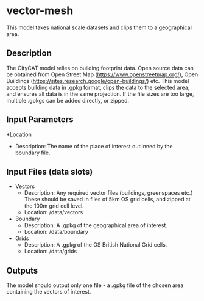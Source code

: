 # vector-mesh
This model takes national scale datasets and clips them to a geographical area.

## Description
The CityCAT model relies on building footprint data. Open source data can be obtained from Open Street Map (https://www.openstreetmap.org/),
    Open Buildings (https://sites.research.google/open-buildings/) etc. This model accepts building data in .gpkg format, clips the data to the
    selected area, and ensures all data is in the same projection. If the file sizes are too large, multiple .gpkgs can be added directly, or zipped.

## Input Parameters
*Location
  * Description: The name of the place of interest outlinned by the boundary file.


## Input Files (data slots)
* Vectors
  * Description: Any required vector files (buildings, greenspaces etc.) These should be saved in files of 5km OS grid cells, and zipped at the 100m grid cell level.
  * Location: /data/vectors
* Boundary
  * Description: A .gpkg of the geographical area of interest. 
  * Location: /data/boundary
* Grids
  * Description: A .gpkg of the OS British National Grid cells.
  * Location: /data/grids

## Outputs
The model should output only one file - a .gpkg file of the chosen area containing the vectors of interest.
